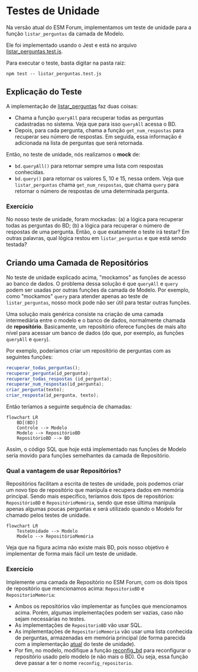# Testes de Unidade

Na versão atual do ESM Forum, implementamos um teste de unidade para a função `listar_perguntas` da camada de Modelo.

Ele foi implementado usando o Jest e está no arquivo [listar_perguntas.test.js](../testes/listar_perguntas.test.js).

Para executar o teste, basta digitar na pasta raiz:

`npm test -- listar_perguntas.test.js`

## Explicação do Teste

A implementação de [listar_perguntas](../modelo.js) faz duas coisas:

* Chama a função `queryAll` para recuperar todas as perguntas cadastradas no sistema. Veja que para isso `queryAll` acessa o BD.
* Depois, para cada pergunta, chama a função `get_num_respostas` para recuperar seu número de respostas. Em seguida, essa informação é adicionada na lista de perguntas que será retornada.

Então, no teste de unidade, nós realizamos o **mock** de:

* `bd.queryAll()` para retornar sempre uma lista com respostas conhecidas.
* `bd.query()` para retornar os valores 5, 10 e 15, nessa ordem. Veja que 
`listar_perguntas` chama `get_num_respostas`, que chama `query` para
retornar o número de respostas de uma determinada pergunta.

### Exercício

No nosso teste de unidade, foram mockadas: (a) a lógica para 
recuperar todas as perguntas do BD; (b) a lógica para recuperar 
o número de respostas de uma pergunta. Então, o que exatamente
  o teste irá testar? Em outras palavras, qual  lógica restou 
em `listar_perguntas` e que está sendo testada?

## Criando uma Camada de Repositórios

No teste de unidade explicado acima, "mockamos" as
funções de acesso ao banco de dados. O problema dessa solução é que 
`queryAll` e `query` podem ser usadas por outras funções da 
camada de Modelo. Por exemplo, como "mockamos" `query` para atender
apenas ao teste de `listar_perguntas`, nosso mock pode não ser útil para testar outras funções.

Uma solução mais genérica consiste na criação de uma camada
intermediária entre o modelo e o banco de dados, normalmente 
chamada de **repositório**. Basicamente, um repositório
oferece funções de mais alto nível para acessar um banco de dados 
(do que, por exemplo, as funções `queryAll` e `query`).

Por exemplo, poderíamos criar um repositório de perguntas 
com as seguintes funções:

````javascript
recuperar_todas_perguntas(); 
recuperar_pergunta(id_pergunta);
recuperar_todas_respostas (id_pergunta);
recuperar_num_respostas(id_pergunta);
criar_pergunta(texto);
criar_resposta(id_pergunta, texto);
````

Então teríamos a seguinte sequência de chamadas:

```mermaid
flowchart LR
    BD[(BD)]
    Controle --> Modelo
    Modelo --> RepositórioBD
    RepositórioBD --> BD
```

Assim, o código SQL que hoje está implementado nas funções de 
Modelo seria movido para funções semelhantes da camada de Repositório.

### Qual a vantagem de usar Repositórios?

Repositórios facilitam a escrita de testes de unidade, pois 
podemos criar um novo tipo de repositório que manipula e recupera dados em memória principal. Sendo mais específico, 
teríamos dois tipos de repositórios: `RepositórioBD` e
`RepositórioMemória`, sendo que esse última manipula apenas 
algumas poucas perguntas e será utilizado quando o Modelo for chamado pelos testes de unidade.

```mermaid
flowchart LR
    TesteUnidade --> Modelo
    Modelo --> RepositórioMemória
```

Veja que na figura acima não existe mais BD, pois nosso objetivo é 
implementar de forma mais fácil um teste de unidade.

### Exercício

Implemente uma camada de Repositório no ESM Forum, com os dois 
tipos de repositório que mencionamos acima: `RepositorioBD` e `RepositorioMemoria`:
*  Ambos os repositórios vão implementar as funções que mencionamos acima. Porém, algumas implementações podem ser vazias, caso não sejam necessárias no testes.
* As implementações de `RepositorioBD` vão usar SQL.
* As implementações de `RepositorioMemoria` vão usar uma lista conhecida de perguntas, armazenadas em memória principal (de forma parecida com a implementação [atual](../testes/listar_perguntas.test.js) do teste de unidade). 
* Por fim, no modelo, modifique a função [reconfig_bd](../modelo.js) para reconfigurar o repositório usado pelo modelo (e não mais o BD). Ou seja, essa função deve passar a ter o nome `reconfig_repositorio`.
